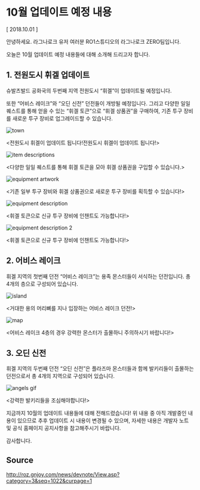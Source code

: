 # 10월 업데이트 예정 내용

[ 2018.10.01 ]

안녕하세요. 라그나로크 유저 여러분 RO1스튜디오의 라그나로크 ZERO팀입니다.

오늘은 10월 업데이트 예정 내용들에 대해 소개해 드리고자 합니다.

## 1. 전원도시 휘겔 업데이트
 
슈발츠발드 공화국의 두번째 지역 전원도시 “휘겔”이 업데이트될 예정입니다.

또한 “어비스 레이크”와 “오딘 신전” 던전들이 개방될 예정입니다. 그리고 다양한 일일퀘스트를 통해 얻을 수 있는 “휘겔 토큰”으로 “휘겔 상품권”을 구매하여, 기존 투구 장비를 새로운 투구 장비로 업그레이드할 수 있습니다.
 
![town](http://imgc.gnjoy.com/ufile/common/2018/10/01/054537_wxfloeVU.png)

<전원도시 휘겔이 업데이트 됩니다!전원도시 휘겔이 업데이트 됩니다!>
 
![item descriptions](http://imgc.gnjoy.com/ufile/common/2018/10/01/054601_VGLbFfXl.png)

<다양한 일일 퀘스트를 통해 휘겔 토큰을 모아 휘겔 상품권을 구입할 수 있습니다.>
 
![equipment artwork](http://imgc.gnjoy.com/ufile/common/2018/10/01/054611_P9q2P1zz.png)

<기존 일부 투구 장비와 휘겔 상품권으로 새로운 투구 장비를 획득할 수 있습니다!>
 
![equipment description](http://imgc.gnjoy.com/ufile/common/2018/10/01/054625_9oFdYeV4.png)

<휘겔 토큰으로 신규 투구 장비에 인챈트도 가능합니다!>
 
![equipment description 2](http://imgc.gnjoy.com/ufile/common/2018/10/01/054625_9oFdYeV4.png)

<휘겔 토큰으로 신규 투구 장비에 인챈트도 가능합니다!>
 
## 2. 어비스 레이크
 
휘겔 지역의 첫번째 던전 “어비스 레이크”는 용족 몬스터들이 서식하는 던전입니다. 총 4개의 층으로 구성되어 있습니다.
 
![island](http://imgc.gnjoy.com/ufile/common/2018/10/01/054724_hEMikJi5.png)

<거대한 용의 머리뼈를 지나 입장하는 어비스 레이크 던전!>
 
![map](http://imgc.gnjoy.com/ufile/common/2018/10/01/054734_kyljCvkC.png)

<어비스 레이크 4층의 경우 강력한 몬스터가 출몰하니 주의하시기 바랍니다!>

## 3. 오딘 신전
 
휘겔 지역의 두번째 던전 “오딘 신전”은 플라즈마 몬스터들과 함께 발키리들이 출몰하는 던전으로서 총 4개의 지역으로 구성되어 있습니다.
 
![angels gif](http://imgc.gnjoy.com/ufile/common/2018/10/01/054749_HrUPvGi3.gif)

<강력한 발키리들을 조심해야합니다!>

지금까지 10월의 업데이트 내용들에 대해 전해드렸습니다! 위 내용 중 아직 개발중인 내용이 있으므로 추후 업데이트 시 내용이 변경될 수 있으며, 자세한 내용은 개발자 노트 및 공식 홈페이지 공지사항을 참고해주시기 바랍니다.
 
감사합니다.

## Source

http://roz.gnjoy.com/news/devnote/View.asp?category=3&seq=1022&curpage=1